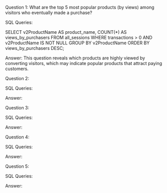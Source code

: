 Question 1:  What are the top 5 most popular products (by views) among visitors who eventually made a purchase?

SQL Queries:

SELECT v2ProductName AS product_name, COUNT(*) AS views_by_purchasers
FROM all_sessions
WHERE transactions > 0 AND v2ProductName IS NOT NULL
GROUP BY v2ProductName
ORDER BY views_by_purchasers DESC;

Answer: This question reveals which products are highly viewed by converting visitors, which may indicate popular products that attract paying customers.



Question 2: 

SQL Queries:

Answer:



Question 3: 

SQL Queries:

Answer:



Question 4: 

SQL Queries:

Answer:



Question 5: 

SQL Queries:

Answer:
